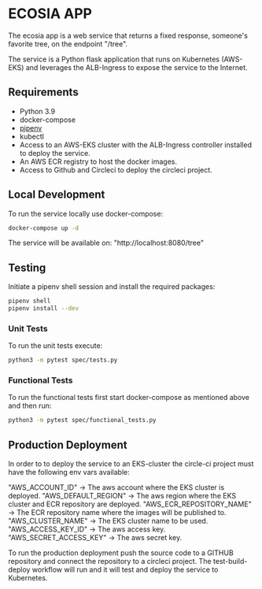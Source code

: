 # ECOSIA APP

The ecosia app is a web service that returns a fixed response, someone's favorite tree, on the endpoint "/tree".

The service is a Python flask application that runs on Kubernetes (AWS-EKS) and leverages the ALB-Ingress to expose the service to the Internet.

## Requirements

- Python 3.9
- docker-compose
- [pipenv](https://pipenv.pypa.io/en/latest/install/)
- kubectl
- Access to an AWS-EKS cluster with the ALB-Ingress controller installed to deploy the service.
- An AWS ECR registry to host the docker images.
- Access to Github and Circleci to deploy the circleci project.

## Local Development

To run the service locally use docker-compose:

```bash
docker-compose up -d
```

The service will be available on: "http://localhost:8080/tree"

## Testing

Initiate a pipenv shell session and install the required packages:
```bash
pipenv shell
pipenv install --dev
```
### Unit Tests
To run the unit tests execute:
```bash
python3 -m pytest spec/tests.py
```

### Functional Tests
To run the functional tests first start docker-compose as mentioned above and then run:
```bash
python3 -m pytest spec/functional_tests.py
```

## Production Deployment

In order to to deploy the service to an EKS-cluster the circle-ci project must have the following env vars available:

"AWS_ACCOUNT_ID" -> The aws account where the EKS cluster is deployed. 
"AWS_DEFAULT_REGION" -> The aws region where the EKS cluster and ECR repository are deployed.
"AWS_ECR_REPOSITORY_NAME" -> The ECR repository name where the images will be published to.
"AWS_CLUSTER_NAME" -> The EKS cluster name to be used.
"AWS_ACCESS_KEY_ID" -> The aws access key.
"AWS_SECRET_ACCESS_KEY" -> The aws secret key.

To run the production deployment push the source code to a GITHUB repository and connect the repository to a circleci project.
The test-build-deploy workflow will run and it will test and deploy the service to Kubernetes.
